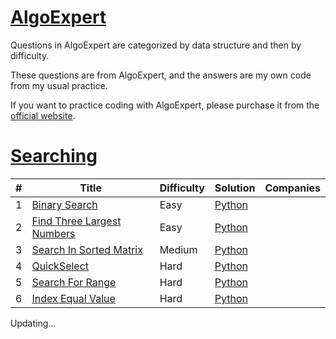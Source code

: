 # [AlgoExpert](/AlgoExpert)
Questions in AlgoExpert are categorized by data structure and then by difficulty.

These questions are from AlgoExpert, and the answers are my own code from my usual practice. 

If you want to practice coding with AlgoExpert, please purchase it from the [official website](https://www.algoexpert.io/product).


# [Searching](/AlgoExpert/Searching)
| # | Title | Difficulty | Solution | Companies |
|--| ----- | ---------- | -------- | --------- |
| 1 | [Binary Search](/AlgoExpert/Searching/Easy/Binary%20Search) | Easy | [Python](/AlgoExpert/Searching/Easy/Binary%20Search/Binary%20Search.py) |
| 2 | [Find Three Largest Numbers](/AlgoExpert/Searching/Easy/Find%20Three%20Largest%20Numbers) | Easy | [Python](/AlgoExpert/Searching/Easy/Find%20Three%20Largest%20Numbers/Find%20Three%20Largest%20Numbers.py) |
| 3 | [Search In Sorted Matrix](/AlgoExpert/Searching/Medium/Search%20In%20Sorted%20Matrix) | Medium | [Python](/AlgoExpert/Searching/Medium/Search%20In%20Sorted%20Matrix/Search%20In%20Sorted%20Matrix.py) |
| 4 | [QuickSelect](/AlgoExpert/Searching/Hard/QuickSelect) | Hard | [Python](/AlgoExpert/Searching/Hard/QuickSelect/QuickSelect.py) |
| 5 | [Search For Range](/AlgoExpert/Searching/Hard/Search%20For%20Range) | Hard | [Python](/AlgoExpert/Searching/Hard/Search%20For%20Range/Search%20For%20Range.py) |
| 6 | [Index Equal Value](/AlgoExpert/Searching/Hard/Index%20Equals%20Value) | Hard | [Python](/AlgoExpert/Searching/Hard/Index%20Equals%20Value/Index%20Equals%20Value.py) |



Updating...
